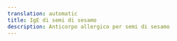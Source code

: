 ```yaml
---
translation: automatic
title: IgE di semi di sesamo
description: Anticorpo allergico per semi di sesamo
---
```

